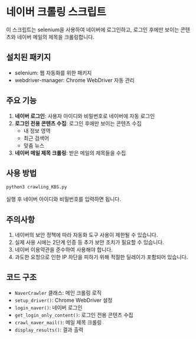 # 네이버 크롤링 스크립트

이 스크립트는 selenium을 사용하여 네이버에 로그인하고, 로그인 후에만 보이는 콘텐츠와 네이버 메일의 제목을 크롤링합니다.

## 설치된 패키지

- selenium: 웹 자동화를 위한 패키지
- webdriver-manager: Chrome WebDriver 자동 관리

## 주요 기능

1. **네이버 로그인**: 사용자 아이디와 비밀번호로 네이버에 자동 로그인
2. **로그인 전용 콘텐츠 수집**: 로그인 후에만 보이는 콘텐츠 수집
   - 내 정보 영역
   - 최근 검색어
   - 맞춤 뉴스
3. **네이버 메일 제목 크롤링**: 받은 메일의 제목들을 수집

## 사용 방법

```bash
python3 crawling_KBS.py
```

실행 후 네이버 아이디와 비밀번호를 입력하면 됩니다.

## 주의사항

1. 네이버의 보안 정책에 따라 자동화 도구 사용이 제한될 수 있습니다.
2. 실제 사용 시에는 2단계 인증 등 추가 보안 조치가 필요할 수 있습니다.
3. 네이버 이용약관을 준수하여 사용해야 합니다.
4. 과도한 요청으로 인한 IP 차단을 피하기 위해 적절한 딜레이가 포함되어 있습니다.

## 코드 구조

- `NaverCrawler` 클래스: 메인 크롤링 로직
- `setup_driver()`: Chrome WebDriver 설정
- `login_naver()`: 네이버 로그인
- `get_login_only_content()`: 로그인 전용 콘텐츠 수집
- `crawl_naver_mail()`: 메일 제목 크롤링
- `display_results()`: 결과 출력
